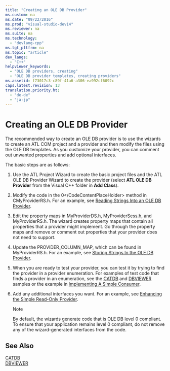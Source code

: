 ```yaml
---
title: "Creating an OLE DB Provider"
ms.custom: na
ms.date: "09/22/2016"
ms.prod: "visual-studio-dev14"
ms.reviewer: na
ms.suite: na
ms.technology: 
  - "devlang-cpp"
ms.tgt_pltfrm: na
ms.topic: "article"
dev_langs: 
  - "C++"
helpviewer_keywords: 
  - "OLE DB providers, creating"
  - "OLE DB provider templates, creating providers"
ms.assetid: f73017c3-c89f-41a6-a306-ea992cf6092c
caps.latest.revision: 13
translation.priority.ht: 
  - "de-de"
  - "ja-jp"
---
```

# Creating an OLE DB Provider
The recommended way to create an OLE DB provider is to use the wizards to create an ATL COM project and a provider and then modify the files using the OLE DB templates. As you customize your provider, you can comment out unwanted properties and add optional interfaces.  
  
 The basic steps are as follows:  
  
1.  Use the ATL Project Wizard to create the basic project files and the ATL OLE DB Provider Wizard to create the provider (select **ATL OLE DB Provider** from the Visual C++ folder in **Add Class**).  
  
2.  Modify the code in the <CodeContentPlaceHolder>0\</CodeContentPlaceHolder> method in CMyProviderRS.h. For an example, see [Reading Strings Into an OLE DB Provider](../vs140/reading-strings-into-the-ole-db-provider.md).  
  
3.  Edit the property maps in MyProviderDS.h, MyProviderSess.h, and MyProviderRS.h. The wizard creates property maps that contain all properties that a provider might implement. Go through the property maps and remove or comment out properties that your provider does not need to support.  
  
4.  Update the PROVIDER_COLUMN_MAP, which can be found in MyProviderRS.h. For an example, see [Storing Strings In the OLE DB Provider](../vs140/storing-strings-in-the-ole-db-provider.md).  
  
5.  When you are ready to test your provider, you can test it by trying to find the provider in a provider enumeration. For examples of test code that finds a provider in an enumeration, see the [CATDB](assetId:///003d516b-2bf6-444e-8be5-4ebaa0b66046) and [DBVIEWER](assetId:///07620f99-c347-4d09-9ebc-2459e8049832) samples or the example in [Implementing A Simple Consumer](../vs140/implementing-a-simple-consumer.md).  
  
6.  Add any additional interfaces you want. For an example, see [Enhancing the Simple Read-Only Provider](../vs140/enhancing-the-simple-read-only-provider.md).  
  
    > [!NOTE]
    >  By default, the wizards generate code that is OLE DB level 0 compliant. To ensure that your application remains level 0 compliant, do not remove any of the wizard-generated interfaces from the code.  
  
## See Also  
 [CATDB](assetId:///003d516b-2bf6-444e-8be5-4ebaa0b66046)   
 [DBVIEWER](assetId:///07620f99-c347-4d09-9ebc-2459e8049832)